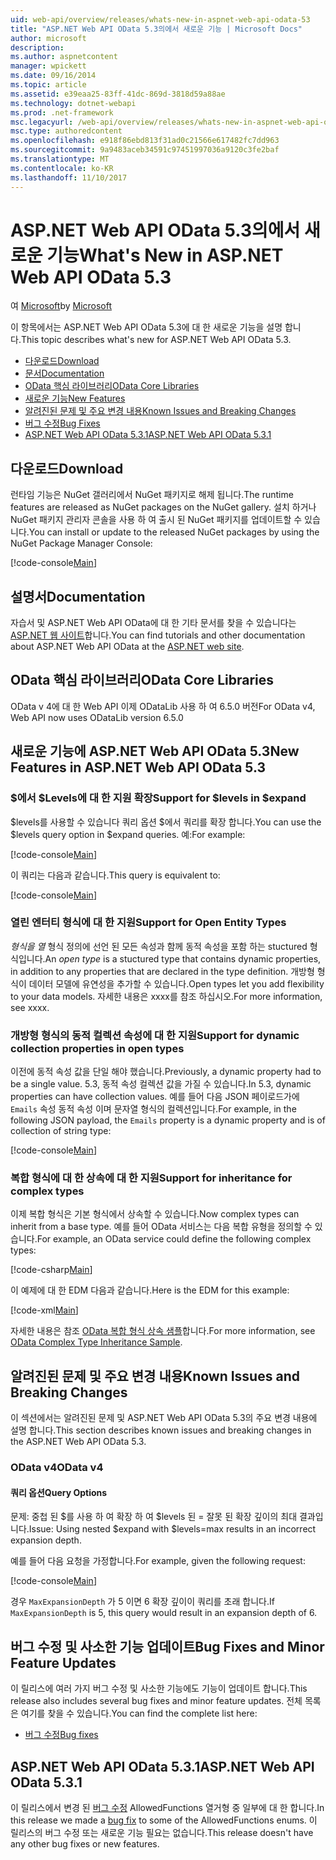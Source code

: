 ```yaml
---
uid: web-api/overview/releases/whats-new-in-aspnet-web-api-odata-53
title: "ASP.NET Web API OData 5.3의에서 새로운 기능 | Microsoft Docs"
author: microsoft
description: 
ms.author: aspnetcontent
manager: wpickett
ms.date: 09/16/2014
ms.topic: article
ms.assetid: e39eaa25-83ff-41dc-869d-3818d59a88ae
ms.technology: dotnet-webapi
ms.prod: .net-framework
msc.legacyurl: /web-api/overview/releases/whats-new-in-aspnet-web-api-odata-53
msc.type: authoredcontent
ms.openlocfilehash: e918f86ebd813f31ad0c21566e617482fc7dd963
ms.sourcegitcommit: 9a9483aceb34591c97451997036a9120c3fe2baf
ms.translationtype: MT
ms.contentlocale: ko-KR
ms.lasthandoff: 11/10/2017
---
```

<a name="whats-new-in-aspnet-web-api-odata-53"></a><span data-ttu-id="8f801-102">ASP.NET Web API OData 5.3의에서 새로운 기능</span><span class="sxs-lookup"><span data-stu-id="8f801-102">What's New in ASP.NET Web API OData 5.3</span></span>
====================
<span data-ttu-id="8f801-103">여 [Microsoft](https://github.com/microsoft)</span><span class="sxs-lookup"><span data-stu-id="8f801-103">by [Microsoft](https://github.com/microsoft)</span></span>

<span data-ttu-id="8f801-104">이 항목에서는 ASP.NET Web API OData 5.3에 대 한 새로운 기능을 설명 합니다.</span><span class="sxs-lookup"><span data-stu-id="8f801-104">This topic describes what's new for ASP.NET Web API OData 5.3.</span></span>

- [<span data-ttu-id="8f801-105">다운로드</span><span class="sxs-lookup"><span data-stu-id="8f801-105">Download</span></span>](#download)
- [<span data-ttu-id="8f801-106">문서</span><span class="sxs-lookup"><span data-stu-id="8f801-106">Documentation</span></span>](#documentation)
- [<span data-ttu-id="8f801-107">OData 핵심 라이브러리</span><span class="sxs-lookup"><span data-stu-id="8f801-107">OData Core Libraries</span></span>](#corelib)
- [<span data-ttu-id="8f801-108">새로운 기능</span><span class="sxs-lookup"><span data-stu-id="8f801-108">New Features</span></span>](#newf)
- [<span data-ttu-id="8f801-109">알려진된 문제 및 주요 변경 내용</span><span class="sxs-lookup"><span data-stu-id="8f801-109">Known Issues and Breaking Changes</span></span>](#known-issues)
- [<span data-ttu-id="8f801-110">버그 수정</span><span class="sxs-lookup"><span data-stu-id="8f801-110">Bug Fixes</span></span>](#bug-fixes)
- [<span data-ttu-id="8f801-111">ASP.NET Web API OData 5.3.1</span><span class="sxs-lookup"><span data-stu-id="8f801-111">ASP.NET Web API OData 5.3.1</span></span>](#OD)

<a id="download"></a>
## <a name="download"></a><span data-ttu-id="8f801-112">다운로드</span><span class="sxs-lookup"><span data-stu-id="8f801-112">Download</span></span>

<span data-ttu-id="8f801-113">런타임 기능은 NuGet 갤러리에서 NuGet 패키지로 해제 됩니다.</span><span class="sxs-lookup"><span data-stu-id="8f801-113">The runtime features are released as NuGet packages on the NuGet gallery.</span></span> <span data-ttu-id="8f801-114">설치 하거나 NuGet 패키지 관리자 콘솔을 사용 하 여 출시 된 NuGet 패키지를 업데이트할 수 있습니다.</span><span class="sxs-lookup"><span data-stu-id="8f801-114">You can install or update to the released NuGet packages by using the NuGet Package Manager Console:</span></span>

[!code-console[Main](whats-new-in-aspnet-web-api-odata-53/samples/sample1.cmd)]

<a id="documentation"></a>
## <a name="documentation"></a><span data-ttu-id="8f801-115">설명서</span><span class="sxs-lookup"><span data-stu-id="8f801-115">Documentation</span></span>

<span data-ttu-id="8f801-116">자습서 및 ASP.NET Web API OData에 대 한 기타 문서를 찾을 수 있습니다는 [ASP.NET 웹 사이트](../odata-support-in-aspnet-web-api/index.md)합니다.</span><span class="sxs-lookup"><span data-stu-id="8f801-116">You can find tutorials and other documentation about ASP.NET Web API OData at the [ASP.NET web site](../odata-support-in-aspnet-web-api/index.md).</span></span>

<a id="corelib"></a>
## <a name="odata-core-libraries"></a><span data-ttu-id="8f801-117">OData 핵심 라이브러리</span><span class="sxs-lookup"><span data-stu-id="8f801-117">OData Core Libraries</span></span>

<span data-ttu-id="8f801-118">OData v 4에 대 한 Web API 이제 ODataLib 사용 하 여 6.5.0 버전</span><span class="sxs-lookup"><span data-stu-id="8f801-118">For OData v4, Web API now uses ODataLib version 6.5.0</span></span>

<a id="newf"></a>
## <a name="new-features-in-aspnet-web-api-odata-53"></a><span data-ttu-id="8f801-119">새로운 기능에 ASP.NET Web API OData 5.3</span><span class="sxs-lookup"><span data-stu-id="8f801-119">New Features in ASP.NET Web API OData 5.3</span></span>

### <a name="support-for-levels-in-expand"></a><span data-ttu-id="8f801-120">$에서 $Levels에 대 한 지원 확장</span><span class="sxs-lookup"><span data-stu-id="8f801-120">Support for $levels in $expand</span></span>

<span data-ttu-id="8f801-121">$levels를 사용할 수 있습니다 쿼리 옵션 $에서 쿼리를 확장 합니다.</span><span class="sxs-lookup"><span data-stu-id="8f801-121">You can use the $levels query option in $expand queries.</span></span> <span data-ttu-id="8f801-122">예:</span><span class="sxs-lookup"><span data-stu-id="8f801-122">For example:</span></span>

[!code-console[Main](whats-new-in-aspnet-web-api-odata-53/samples/sample2.cmd)]

<span data-ttu-id="8f801-123">이 쿼리는 다음과 같습니다.</span><span class="sxs-lookup"><span data-stu-id="8f801-123">This query is equivalent to:</span></span>

[!code-console[Main](whats-new-in-aspnet-web-api-odata-53/samples/sample3.cmd)]

<a id="open-entity-types"></a>
### <a name="support-for-open-entity-types"></a><span data-ttu-id="8f801-124">열린 엔터티 형식에 대 한 지원</span><span class="sxs-lookup"><span data-stu-id="8f801-124">Support for Open Entity Types</span></span>

<span data-ttu-id="8f801-125">*형식을 열* 형식 정의에 선언 된 모든 속성과 함께 동적 속성을 포함 하는 stuctured 형식입니다.</span><span class="sxs-lookup"><span data-stu-id="8f801-125">An *open type* is a stuctured type that contains dynamic properties, in addition to any properties that are declared in the type definition.</span></span> <span data-ttu-id="8f801-126">개방형 형식이 데이터 모델에 유연성을 추가할 수 있습니다.</span><span class="sxs-lookup"><span data-stu-id="8f801-126">Open types let you add flexibility to your data models.</span></span> <span data-ttu-id="8f801-127">자세한 내용은 xxxx를 참조 하십시오.</span><span class="sxs-lookup"><span data-stu-id="8f801-127">For more information, see xxxx.</span></span>

### <a name="support-for-dynamic-collection-properties-in-open-types"></a><span data-ttu-id="8f801-128">개방형 형식의 동적 컬렉션 속성에 대 한 지원</span><span class="sxs-lookup"><span data-stu-id="8f801-128">Support for dynamic collection properties in open types</span></span>

<span data-ttu-id="8f801-129">이전에 동적 속성 값을 단일 해야 했습니다.</span><span class="sxs-lookup"><span data-stu-id="8f801-129">Previously, a dynamic property had to be a single value.</span></span> <span data-ttu-id="8f801-130">5.3, 동적 속성 컬렉션 값을 가질 수 있습니다.</span><span class="sxs-lookup"><span data-stu-id="8f801-130">In 5.3, dynamic properties can have collection values.</span></span> <span data-ttu-id="8f801-131">예를 들어 다음 JSON 페이로드가에 `Emails` 속성 동적 속성 이며 문자열 형식의 컬렉션입니다.</span><span class="sxs-lookup"><span data-stu-id="8f801-131">For example, in the following JSON payload, the `Emails` property is a dynamic property and is of collection of string type:</span></span>

[!code-console[Main](whats-new-in-aspnet-web-api-odata-53/samples/sample4.cmd)]

### <a name="support-for-inheritance-for-complex-types"></a><span data-ttu-id="8f801-132">복합 형식에 대 한 상속에 대 한 지원</span><span class="sxs-lookup"><span data-stu-id="8f801-132">Support for inheritance for complex types</span></span>

<span data-ttu-id="8f801-133">이제 복합 형식은 기본 형식에서 상속할 수 있습니다.</span><span class="sxs-lookup"><span data-stu-id="8f801-133">Now complex types can inherit from a base type.</span></span> <span data-ttu-id="8f801-134">예를 들어 OData 서비스는 다음 복합 유형을 정의할 수 있습니다.</span><span class="sxs-lookup"><span data-stu-id="8f801-134">For example, an OData service could define the following complex types:</span></span>

[!code-csharp[Main](whats-new-in-aspnet-web-api-odata-53/samples/sample5.cs)]

<span data-ttu-id="8f801-135">이 예제에 대 한 EDM 다음과 같습니다.</span><span class="sxs-lookup"><span data-stu-id="8f801-135">Here is the EDM for this example:</span></span>

[!code-xml[Main](whats-new-in-aspnet-web-api-odata-53/samples/sample6.xml?highlight=8,15)]

<span data-ttu-id="8f801-136">자세한 내용은 참조 [OData 복합 형식 상속 샘플](http://aspnet.codeplex.com/SourceControl/latest#Samples/WebApi/OData/v4/ODataComplexTypeInheritanceSample/ReadMe.txt)합니다.</span><span class="sxs-lookup"><span data-stu-id="8f801-136">For more information, see [OData Complex Type Inheritance Sample](http://aspnet.codeplex.com/SourceControl/latest#Samples/WebApi/OData/v4/ODataComplexTypeInheritanceSample/ReadMe.txt).</span></span>

<a id="known-issues"></a>
## <a name="known-issues-and-breaking-changes"></a><span data-ttu-id="8f801-137">알려진된 문제 및 주요 변경 내용</span><span class="sxs-lookup"><span data-stu-id="8f801-137">Known Issues and Breaking Changes</span></span>

<span data-ttu-id="8f801-138">이 섹션에서는 알려진된 문제 및 ASP.NET Web API OData 5.3의 주요 변경 내용에 설명 합니다.</span><span class="sxs-lookup"><span data-stu-id="8f801-138">This section describes known issues and breaking changes in the ASP.NET Web API OData 5.3.</span></span>

### <a name="odata-v4"></a><span data-ttu-id="8f801-139">OData v4</span><span class="sxs-lookup"><span data-stu-id="8f801-139">OData v4</span></span>

#### <a name="query-options"></a><span data-ttu-id="8f801-140">쿼리 옵션</span><span class="sxs-lookup"><span data-stu-id="8f801-140">Query Options</span></span>

<span data-ttu-id="8f801-141">문제: 중첩 된 $를 사용 하 여 확장 하 여 $levels 된 = 잘못 된 확장 깊이의 최대 결과입니다.</span><span class="sxs-lookup"><span data-stu-id="8f801-141">Issue: Using nested $expand with $levels=max results in an incorrect expansion depth.</span></span>

<span data-ttu-id="8f801-142">예를 들어 다음 요청을 가정합니다.</span><span class="sxs-lookup"><span data-stu-id="8f801-142">For example, given the following request:</span></span>

[!code-console[Main](whats-new-in-aspnet-web-api-odata-53/samples/sample7.cmd)]

<span data-ttu-id="8f801-143">경우 `MaxExpansionDepth` 가 5 이면 6 확장 깊이이 쿼리를 초래 합니다.</span><span class="sxs-lookup"><span data-stu-id="8f801-143">If `MaxExpansionDepth` is 5, this query would result in an expansion depth of 6.</span></span>

<a id="bug-fixes"></a>
## <a name="bug-fixes-and-minor-feature-updates"></a><span data-ttu-id="8f801-144">버그 수정 및 사소한 기능 업데이트</span><span class="sxs-lookup"><span data-stu-id="8f801-144">Bug Fixes and Minor Feature Updates</span></span>

<span data-ttu-id="8f801-145">이 릴리스에 여러 가지 버그 수정 및 사소한 기능에도 기능이 업데이트 합니다.</span><span class="sxs-lookup"><span data-stu-id="8f801-145">This release also includes several bug fixes and minor feature updates.</span></span> <span data-ttu-id="8f801-146">전체 목록은 여기를 찾을 수 있습니다.</span><span class="sxs-lookup"><span data-stu-id="8f801-146">You can find the complete list here:</span></span>

- [<span data-ttu-id="8f801-147">버그 수정</span><span class="sxs-lookup"><span data-stu-id="8f801-147">Bug fixes</span></span>](https://aspnetwebstack.codeplex.com/workitem/list/advanced?keyword=&status=All&type=All&priority=All&release=v5.3%20Beta&assignedTo=All&component=Web%20API|Web%20API%20OData&sortField=AssignedTo&sortDirection=Ascending&page=0&reasonClosed=Fixed)

<a id="OD"></a>
## <a name="aspnet-web-api-odata-531"></a><span data-ttu-id="8f801-148">ASP.NET Web API OData 5.3.1</span><span class="sxs-lookup"><span data-stu-id="8f801-148">ASP.NET Web API OData 5.3.1</span></span>

<span data-ttu-id="8f801-149">이 릴리스에서 변경 된 [버그 수정](https://aspnetwebstack.codeplex.com/workitem/list/advanced?keyword=&amp;status=All&amp;type=All&amp;priority=All&amp;release=v5.3.1%20Beta&amp;assignedTo=All&amp;component=Web%20API%20OData&amp;sortField=LastUpdatedDate&amp;sortDirection=Descending&amp;page=0&amp;reasonClosed=All) AllowedFunctions 열거형 중 일부에 대 한 합니다.</span><span class="sxs-lookup"><span data-stu-id="8f801-149">In this release we made a [bug fix](https://aspnetwebstack.codeplex.com/workitem/list/advanced?keyword=&amp;status=All&amp;type=All&amp;priority=All&amp;release=v5.3.1%20Beta&amp;assignedTo=All&amp;component=Web%20API%20OData&amp;sortField=LastUpdatedDate&amp;sortDirection=Descending&amp;page=0&amp;reasonClosed=All) to some of the AllowedFunctions enums.</span></span> <span data-ttu-id="8f801-150">이 릴리스의 버그 수정 또는 새로운 기능 필요는 없습니다.</span><span class="sxs-lookup"><span data-stu-id="8f801-150">This release doesn't have any other bug fixes or new features.</span></span>
